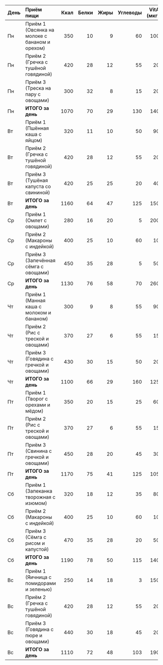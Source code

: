 | День   | Приём пищи                                     |   Ккал |   Белки |   Жиры |   Углеводы |   VitA (мкг) |   VitC (мг) |   VitD (мкг) |   VitE (мг) |   VitB12 (мкг) |   Ca (мг) |   Mg (мг) |   K (мг) |   Zn (мг) |   Fe (мг) |
|:-------|:-----------------------------------------------|-------:|--------:|-------:|-----------:|-------------:|------------:|-------------:|------------:|---------------:|----------:|----------:|---------:|----------:|----------:|
| Пн     | Приём 1 (Овсянка на молоке с бананом и орехом) |    350 |      10 |      9 |         60 |          100 |           8 |          0   |         1.5 |            0.4 |       250 |       100 |      400 |       1.5 |       2.5 |
| Пн     | Приём 2 (Гречка с тушёной говядиной)           |    420 |      28 |     12 |         55 |           20 |           5 |          0.2 |         1   |            6   |        60 |        90 |      550 |       6   |       5   |
| Пн     | Приём 3 (Треска на пару с овощами)             |    300 |      32 |      8 |         15 |           20 |           8 |          3   |         1.5 |            0.6 |        90 |        50 |      350 |       1   |       1.5 |
| Пн     | **ИТОГО за день**                              |   1070 |      70 |     29 |        130 |          140 |          21 |          3.2 |         4   |            7   |       400 |       240 |     1300 |       8.5 |       9.0 |
| Вт     | Приём 1 (Пшённая каша с яйцом)                 |    320 |      11 |     10 |         50 |           90 |           0 |          0   |         1.5 |            0.8 |        60 |        70 |      200 |       1   |       2   |
| Вт     | Приём 2 (Гречка с тушёной говядиной)           |    420 |      28 |     12 |         55 |           20 |           5 |          0.2 |         1   |            6   |        60 |        90 |      550 |       6   |       5   |
| Вт     | Приём 3 (Тушёная капуста со свининой)          |    420 |      25 |     25 |         20 |           40 |          30 |          0.2 |         1   |            2   |        70 |        60 |      400 |       2.5 |       2.8 |
| Вт     | **ИТОГО за день**                              |   1160 |      64 |     47 |        125 |          150 |          35 |          0.4 |         3.5 |            8.8 |       190 |       220 |     1150 |       9.5 |       9.8 |
| Ср     | Приём 1 (Омлет с овощами)                      |    280 |      16 |     20 |          5 |          200 |          15 |          1.1 |         2.5 |            1.5 |       120 |        40 |      250 |       1.2 |       2.0 |
| Ср     | Приём 2 (Макароны с индейкой)                  |    400 |      25 |     10 |         60 |           10 |           5 |          0.1 |         1   |            3   |        50 |        50 |      400 |       2   |       3   |
| Ср     | Приём 3 (Запечённая сёмга с овощами)           |    450 |      35 |     28 |          5 |           50 |           8 |          8   |         4   |            1.5 |        90 |        50 |      400 |       0.8 |       1.5 |
| Ср     | **ИТОГО за день**                              |   1130 |      76 |     58 |         70 |          260 |          28 |          9.2 |         7.5 |            6   |       260 |       140 |     1050 |       4   |       6.5 |
| Чт     | Приём 1 (Манная каша с молоком и бананом)      |    300 |       9 |      8 |         55 |           90 |           8 |          0   |         1.5 |            0.4 |       250 |        80 |      300 |       1   |       1.5 |
| Чт     | Приём 2 (Рис с треской и овощами)              |    370 |      27 |      6 |         55 |           15 |          15 |          3   |         1.2 |            0.8 |        80 |        60 |      450 |       1.2 |       2.5 |
| Чт     | Приём 3 (Говядина с гречкой и овощами)         |    430 |      30 |     15 |         50 |           20 |          10 |          0.3 |         1   |            5   |        70 |        80 |      500 |       4   |       4   |
| Чт     | **ИТОГО за день**                              |   1100 |      66 |     29 |        160 |          125 |          33 |          3.3 |         3.7 |            6.2 |       400 |       220 |     1250 |       6.2 |       8.0 |
| Пт     | Приём 1 (Творог с орехами и мёдом)             |    350 |      20 |     15 |         25 |           60 |           0 |          0   |         0.5 |            0.6 |       200 |        40 |      300 |       1.5 |       2.0 |
| Пт     | Приём 2 (Рис с треской и овощами)              |    370 |      27 |      6 |         55 |           15 |          15 |          3   |         1.2 |            0.8 |        80 |        60 |      450 |       1.2 |       2.5 |
| Пт     | Приём 3 (Свинина с гречкой и овощами)          |    450 |      28 |     20 |         45 |           30 |          10 |          0.3 |         1   |            3   |        60 |        75 |      450 |       2.8 |       3.5 |
| Пт     | **ИТОГО за день**                              |   1170 |      75 |     41 |        125 |          105 |          25 |          3.3 |         2.7 |            4.4 |       340 |       175 |     1200 |       5.5 |       8.0 |
| Сб     | Приём 1 (Запеканка творожная с изюмом)         |    320 |      18 |     12 |         35 |           80 |           0 |          0   |         0.5 |            0.5 |       180 |        35 |      250 |       1.2 |       1.5 |
| Сб     | Приём 2 (Макароны с индейкой)                  |    400 |      25 |     10 |         60 |           10 |           5 |          0.1 |         1   |            3   |        50 |        50 |      400 |       2   |       3.0 |
| Сб     | Приём 3 (Сёмга с рисом и капустой)             |    470 |      35 |     28 |         20 |           50 |           8 |          8   |         4   |            1.5 |        90 |        50 |      400 |       0.8 |       1.5 |
| Сб     | **ИТОГО за день**                              |   1190 |      78 |     50 |        115 |          140 |          13 |          8.1 |         5.5 |            5.0 |       320 |       135 |     1050 |       4.0 |       6.0 |
| Вс     | Приём 1 (Яичница с помидорами и зеленью)       |    250 |      14 |     18 |          3 |          150 |          10 |          1.1 |         2   |            1   |       100 |        35 |      200 |       1.1 |       1.8 |
| Вс     | Приём 2 (Гречка с тушёной говядиной)           |    420 |      28 |     12 |         55 |           20 |           5 |          0.2 |         1   |            6   |        60 |        90 |      550 |       6.0 |       5.0 |
| Вс     | Приём 3 (Говядина с пюре и овощами)            |    440 |      30 |     18 |         45 |           20 |          15 |          0.3 |         1   |            5   |        70 |        80 |      500 |       4.0 |       4.0 |
| Вс     | **ИТОГО за день**                              |   1110 |      72 |     48 |        103 |          190 |          30 |          1.6 |         4   |           12   |       230 |       205 |     1250 |      11.1 |      10.8 |

